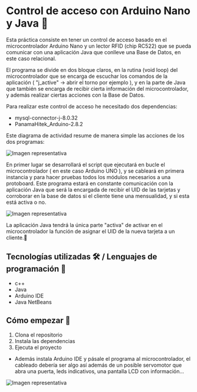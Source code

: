 # Control de acceso con Arduino Nano y Java 📓
  
Esta práctica consiste en tener un control de acceso basado en el microcontrolador Arduino Nano y un lector RFID (chip RC522) que se pueda comunicar con una aplicación Java que conlleve una Base de Datos, en este caso relacional.

El programa se divide en dos bloque claros, en la rutina (void loop) del microcontrolador que se encarga de escuchar los comandos de la aplicación ( "j_active" -> abrir el torno por ejemplo ), y en la parte de Java que también se encarga de recibir cierta información del microcontrolador, y además realizar ciertas acciones con la Base de Datos.

Para realizar este control de acceso he necesitado dos dependencias:
 - mysql-connector-j-8.0.32
 - PanamaHitek_Arduino-2.8.2

Este diagrama de actividad resume de manera simple las acciones de los dos programas:

![Imagen representativa](https://github.com/JuanmiAcosta/JavaApp_Comm_Arduino/blob/main/JavaApp.png?raw=true)

En primer lugar se desarrollará el script que ejecutará en bucle el microcontrolador ( en este caso Arduino UNO ), y se cableará en primera instancia y para hacer pruebas todos los módulos necesarios a una protoboard. Este programa estará en constante comunicación con la aplicación Java que será la encargada de recibir el UID de las tarjetas y corroborar en la base de datos si el cliente tiene una mensualidad, y si esta está activa o no.

![Imagen representativa](https://github.com/JuanmiAcosta/JavaApp_Comm_Arduino/blob/main/frag_ard.png?raw=true)

La aplicación Java tendrá la única parte "activa" de activar en el microcontrolador la función de asignar el UID de la nueva tarjeta a un cliente.🤔

## Tecnologías utilizadas 🛠️ / Lenguajes de programación 👀

* c++
* Java
* Arduino IDE
* Java NetBeans

## Cómo empezar 🫡

1. Clona el repositorio
2. Instala las dependencias
3. Ejecuta el proyecto

* Además instala Arduino IDE y pásale el programa al microcontrolador, el cableado debería ser algo así además de un posible servomotor que abra una puerta, leds indicativos, una pantalla LCD con información...

![Imagen representativa](https://github.com/JuanmiAcosta/JavaApp_Comm_Arduino/blob/main/conexionado.jpg?raw=true)






